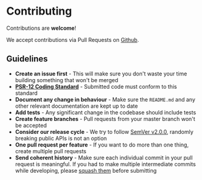 # Contributing
Contributions are **welcome**!

We accept contributions via Pull Requests on [Github](https://github.com/axlon/laravel-postal-code-validation).

## Guidelines
- **Create an issue first** - This will make sure you don't waste your time building something that won't be merged
- **[PSR-12 Coding Standard](https://www.php-fig.org/psr/psr-12/)** - Submitted code must conform to this standard
- **Document any change in behaviour** - Make sure the `README.md` and any other relevant documentation are kept up to date
- **Add tests** - Any significant change in the codebase should include tests
- **Create feature branches** - Pull requests from your master branch won't be accepted
- **Consider our release cycle** - We try to follow [SemVer v2.0.0](http://semver.org/), randomly breaking public APIs is not an option
- **One pull request per feature** - If you want to do more than one thing, create multiple pull requests
- **Send coherent history** - Make sure each individual commit in your pull request is meaningful. If you had to make multiple intermediate commits while developing, please [squash them](http://www.git-scm.com/book/en/v2/Git-Tools-Rewriting-History#Changing-Multiple-Commit-Messages) before submitting
